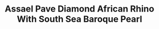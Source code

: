 ---
title: Assael Pave Diamond African Rhino With South Sea Baroque Pearl
description: |
  A beautifully rendered African Rhinoceros poses upon a Baroque Pearl in this sparkling, whimsical pendant necklace.
specs: |
  26.3 x 21.4 x 14.8mm South Sea Baroque Pearl with 10.44 carats of White Diamonds, set in 18K White Gold.
images:
  - assael-pave-diamond-african-rhino-with-south-sea-baroque-pearl.png
category: Julie Parker Endangered Species
tags:
  - necklaces
---
